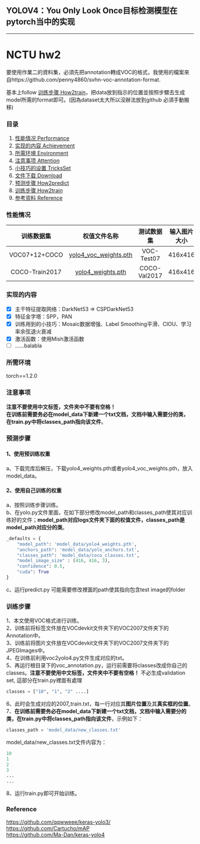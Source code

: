 ## YOLOV4：You Only Look Once目标检测模型在pytorch当中的实现
---
# NCTU hw2
要使用作業二的資料集，必須先把annotation轉成VOC的格式，我使用的檔案來自https://github.com/penny4860/svhn-voc-annotation-format.

基本上follow [训练步骤 How2train](#训练步骤)，把data放到指示的位置並按照步驟去生成model所需的format即可。(因為dataset太大所以沒辦法放到github 必須手動搬移)


### 目录
1. [性能情况 Performance](#性能情况)
2. [实现的内容 Achievement](#实现的内容)
3. [所需环境 Environment](#所需环境)
4. [注意事项 Attention](#注意事项)
5. [小技巧的设置 TricksSet](#小技巧的设置)
6. [文件下载 Download](#文件下载)
7. [预测步骤 How2predict](#预测步骤)
8. [训练步骤 How2train](#训练步骤)
9. [参考资料 Reference](#Reference)

### 性能情况
| 训练数据集 | 权值文件名称 | 测试数据集 | 输入图片大小 | mAP 0.5:0.95 | mAP 0.5 |
| :-----: | :-----: | :------: | :------: | :------: | :-----: |
| VOC07+12+COCO | [yolo4_voc_weights.pth](https://github.com/bubbliiiing/yolov4-pytorch/releases/download/v1.0/yolo4_voc_weights.pth) | VOC-Test07 | 416x416 | - | 84.5 
| COCO-Train2017 | [yolo4_weights.pth](https://github.com/bubbliiiing/yolov4-pytorch/releases/download/v1.0/yolo4_weights.pth) | COCO-Val2017 | 416x416 | 42.8 | 66.0 


### 实现的内容
- [x] 主干特征提取网络：DarkNet53 => CSPDarkNet53
- [x] 特征金字塔：SPP，PAN
- [x] 训练用到的小技巧：Mosaic数据增强、Label Smoothing平滑、CIOU、学习率余弦退火衰减
- [x] 激活函数：使用Mish激活函数
- [ ] ……balabla

### 所需环境
torch==1.2.0

### 注意事项 
**注意不要使用中文标签，文件夹中不要有空格！**   
**在训练前需要务必在model_data下新建一个txt文档，文档中输入需要分的类，在train.py中将classes_path指向该文件**。  


### 预测步骤
#### 1、使用预训练权重
a、下载完库后解压，下载yolo4_weights.pth或者yolo4_voc_weights.pth，放入model_data。

#### 2、使用自己训练的权重
a、按照训练步骤训练。  
b、在yolo.py文件里面，在如下部分修改model_path和classes_path使其对应训练好的文件；**model_path对应logs文件夹下面的权值文件，classes_path是model_path对应分的类**。  
```python
_defaults = {
    "model_path": 'model_data/yolo4_weights.pth',
    "anchors_path": 'model_data/yolo_anchors.txt',
    "classes_path": 'model_data/coco_classes.txt',
    "model_image_size" : (416, 416, 3),
    "confidence": 0.5,
    "cuda": True
}
```
c、运行predict.py
可能需要修改裡面的path使其指向包含test image的folder

### 训练步骤
1、本文使用VOC格式进行训练。  
2、训练前将标签文件放在VOCdevkit文件夹下的VOC2007文件夹下的Annotation中。  
3、训练前将图片文件放在VOCdevkit文件夹下的VOC2007文件夹下的JPEGImages中。  
4、在训练前利用voc2yolo4.py文件生成对应的txt。  
5、再运行根目录下的voc_annotation.py，运行前需要将classes改成你自己的classes。**注意不要使用中文标签，文件夹中不要有空格！**  不必生成validation set, 這部分在train.py裡面有處理
```python
classes = ["10", "1", "2" ....]
```
6、此时会生成对应的2007_train.txt，每一行对应其**图片位置**及其**真实框的位置**。  
7、**在训练前需要务必在model_data下新建一个txt文档，文档中输入需要分的类，在train.py中将classes_path指向该文件**，示例如下：   
```python
classes_path = 'model_data/new_classes.txt'    
```
model_data/new_classes.txt文件内容为：   
```python
10
1
2
3
...
...
```
8、运行train.py即可开始训练。

### Reference
https://github.com/qqwweee/keras-yolo3/  
https://github.com/Cartucho/mAP  
https://github.com/Ma-Dan/keras-yolo4  
